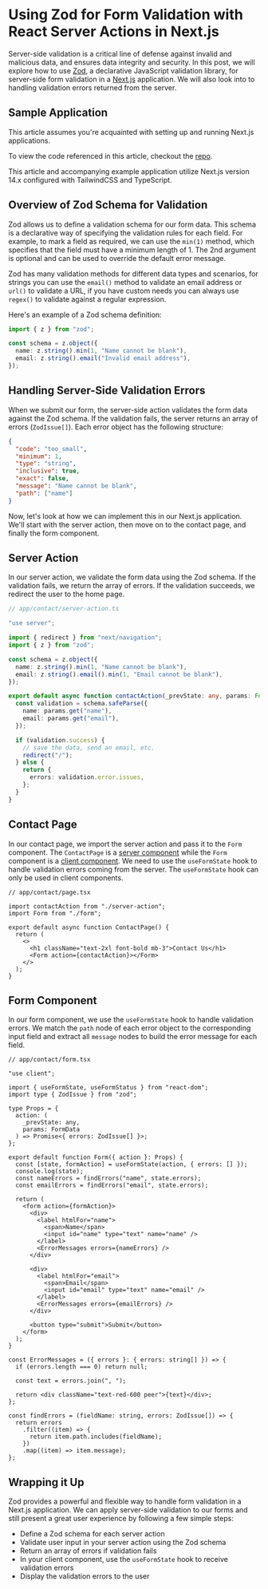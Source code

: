 # Using Zod for Form Validation with React Server Actions in Next.js

Server-side validation is a critical line of defense against invalid and malicious data, and ensures data integrity and security. In this post, we will explore how to use [Zod](https://zod.dev/), a declarative JavaScript validation library, for server-side form validation in a [Next.js](https://nextjs.org/) application. We will also look into to handling validation errors returned from the server.

## Sample Application

This article assumes you're acquainted with setting up and running Next.js applications.

To view the code referenced in this article, checkout the [repo](https://github.com/CodingZeal/nextjs-server-action-validation).

This article and accompanying example application utilize Next.js version 14.x configured with TailwindCSS and TypeScript.

## Overview of Zod Schema for Validation

Zod allows us to define a validation schema for our form data. This schema is a declarative way of specifying the validation rules for each field. For example, to mark a field as required, we can use the `min(1)` method, which specifies that the field must have a minimum length of 1. The 2nd argument is optional and can be used to override the default error message.

Zod has many validation methods for different data types and scenarios, for strings you can use the `email()` method to validate an email address or `url()` to validate a URL, if you have custom needs you can always use `regex()` to validate against a regular expression.

Here's an example of a Zod schema definition:

```ts
import { z } from "zod";

const schema = z.object({
  name: z.string().min(1, "Name cannot be blank"),
  email: z.string().email("Invalid email address"),
});
```

## Handling Server-Side Validation Errors

When we submit our form, the server-side action validates the form data against the Zod schema. If the validation fails, the server returns an array of errors (`ZodIssue[]`). Each error object has the following structure:

```json
{
  "code": "too_small",
  "minimum": 1,
  "type": "string",
  "inclusive": true,
  "exact": false,
  "message": "Name cannot be blank",
  "path": ["name"]
}
```

Now, let's look at how we can implement this in our Next.js application. We'll start with the server action, then move on to the contact page, and finally the form component.

## Server Action

In our server action, we validate the form data using the Zod schema. If the validation fails, we return the array of errors. If the validation succeeds, we redirect the user to the home page.

```ts
// app/contact/server-action.ts

"use server";

import { redirect } from "next/navigation";
import { z } from "zod";

const schema = z.object({
  name: z.string().min(1, "Name cannot be blank"),
  email: z.string().email().min(1, "Email cannot be blank"),
});

export default async function contactAction(_prevState: any, params: FormData) {
  const validation = schema.safeParse({
    name: params.get("name"),
    email: params.get("email"),
  });

  if (validation.success) {
    // save the data, send an email, etc.
    redirect("/");
  } else {
    return {
      errors: validation.error.issues,
    };
  }
}
```

## Contact Page

In our contact page, we import the server action and pass it to the `Form` component. The `ContactPage` is a [server component](https://nextjs.org/docs/app/building-your-application/rendering/server-components) while the `Form` component is a [client component](https://nextjs.org/docs/app/building-your-application/rendering/client-components). We need to use the `useFormState` hook to handle validation errors coming from the server. The `useFormState` hook can only be used in client components.

```tsx
// app/contact/page.tsx

import contactAction from "./server-action";
import Form from "./form";

export default async function ContactPage() {
  return (
    <>
      <h1 className="text-2xl font-bold mb-3">Contact Us</h1>
      <Form action={contactAction}></Form>
    </>
  );
}
```

## Form Component

In our form component, we use the `useFormState` hook to handle validation errors. We match the `path` node of each error object to the corresponding input field and extract all `message` nodes to build the error message for each field.

```tsx
// app/contact/form.tsx

"use client";

import { useFormState, useFormStatus } from "react-dom";
import type { ZodIssue } from "zod";

type Props = {
  action: (
    _prevState: any,
    params: FormData
  ) => Promise<{ errors: ZodIssue[] }>;
};

export default function Form({ action }: Props) {
  const [state, formAction] = useFormState(action, { errors: [] });
  console.log(state);
  const nameErrors = findErrors("name", state.errors);
  const emailErrors = findErrors("email", state.errors);

  return (
    <form action={formAction}>
      <div>
        <label htmlFor="name">
          <span>Name</span>
          <input id="name" type="text" name="name" />
        </label>
        <ErrorMessages errors={nameErrors} />
      </div>

      <div>
        <label htmlFor="email">
          <span>Email</span>
          <input id="email" type="text" name="email" />
        </label>
        <ErrorMessages errors={emailErrors} />
      </div>

      <button type="submit">Submit</button>
    </form>
  );
}

const ErrorMessages = ({ errors }: { errors: string[] }) => {
  if (errors.length === 0) return null;

  const text = errors.join(", ");

  return <div className="text-red-600 peer">{text}</div>;
};

const findErrors = (fieldName: string, errors: ZodIssue[]) => {
  return errors
    .filter((item) => {
      return item.path.includes(fieldName);
    })
    .map((item) => item.message);
};
```

## Wrapping it Up

Zod provides a powerful and flexible way to handle form validation in a Next.js application. We can apply server-side validation to our forms and still present a great user experience by following a few simple steps:

- Define a Zod schema for each server action
- Validate user input in your server action using the Zod schema
- Return an array of errors if validation fails
- In your client component, use the `useFormState` hook to receive validation errors
- Display the validation errors to the user
